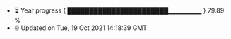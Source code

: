 - ⏳ Year progress { ███████████████████████▁▁▁▁▁▁▁ } 79.89 %
- ⏰ Updated on Tue, 19 Oct 2021 14:18:39 GMT

